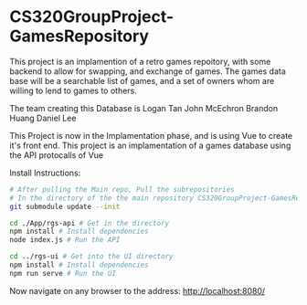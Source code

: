 # CS320GroupProject-GamesRepository

This project is an implamention of a retro games repoitory, with some backend to allow for swapping, and exchange of games. The games data base will be a searchable list of games, and a set of owners whom are willing to lend to games to others.

The team creating this Database is
Logan Tan
John McEchron
Brandon Huang
Daniel Lee

This Project is now in the Implamentation phase, and is using Vue to create it's front end.
This project is an implamentation of a games database using the API protocalls of Vue

Install Instructions:
```bash
# After pulling the Main repo, Pull the subrepositories 
# In the directory of the the main repository CS320GroupProject-GamesRepository
git submodule update --init

cd ./App/rgs-api # Get in the directory
npm install # Install dependencies
node index.js # Run the API

cd ../rgs-ui # Get into the UI directory
npm install # Install dependencies
npm run serve # Run the UI
```

Now navigate on any browser to the address: [http://localhost:8080/](http://localhost:8080/)
